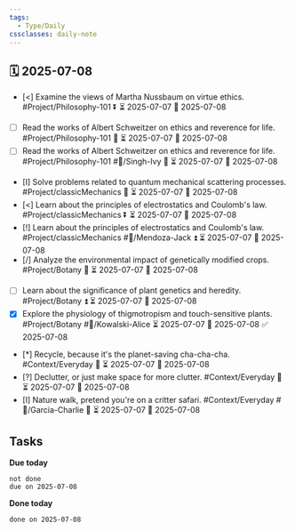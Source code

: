 ```yaml
---
tags:
  - Type/Daily
cssclasses: daily-note
---
```


## 🗓️ 2025-07-08

- [<] Examine the views of Martha Nussbaum on virtue ethics. #Project/Philosophy-101 ⏬ ⏳ 2025-07-07 📅 2025-07-08
- [ ] Read the works of Albert Schweitzer on ethics and reverence for life. #Project/Philosophy-101 🔺 ⏳ 2025-07-07 📅 2025-07-08
- [ ] Read the works of Albert Schweitzer on ethics and reverence for life. #Project/Philosophy-101 #👤/Singh-Ivy 🔺 ⏳ 2025-07-07 📅 2025-07-08
- [I] Solve problems related to quantum mechanical scattering processes. #Project/classicMechanics 🔺 ⏳ 2025-07-07 📅 2025-07-08
- [<] Learn about the principles of electrostatics and Coulomb's law. #Project/classicMechanics ⏬ ⏳ 2025-07-07 📅 2025-07-08
- [!] Learn about the principles of electrostatics and Coulomb's law. #Project/classicMechanics #👤/Mendoza-Jack ⏫ ⏳ 2025-07-07 📅 2025-07-08
- [/] Analyze the environmental impact of genetically modified crops. #Project/Botany 🔼 ⏳ 2025-07-07 📅 2025-07-08
- [ ] Learn about the significance of plant genetics and heredity. #Project/Botany ⏫ ⏳ 2025-07-07 📅 2025-07-08
- [x] Explore the physiology of thigmotropism and touch-sensitive plants. #Project/Botany #👤/Kowalski-Alice ⏳ 2025-07-07 📅 2025-07-08 ✅ 2025-07-08
- [*] Recycle, because it's the planet-saving cha-cha-cha. #Context/Everyday 🔼 ⏳ 2025-07-07 📅 2025-07-08
- [?] Declutter, or just make space for more clutter. #Context/Everyday 🔽 ⏳ 2025-07-07 📅 2025-07-08
- [I] Nature walk, pretend you're on a critter safari. #Context/Everyday #👤/Garcia-Charlie 🔺 ⏳ 2025-07-07 📅 2025-07-08

## Tasks

**Due today**

```tasks
not done
due on 2025-07-08
```

**Done today**

```tasks
done on 2025-07-08
```
            